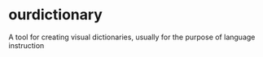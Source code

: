 ourdictionary
========
A tool for creating visual dictionaries, usually for the purpose of language instruction
